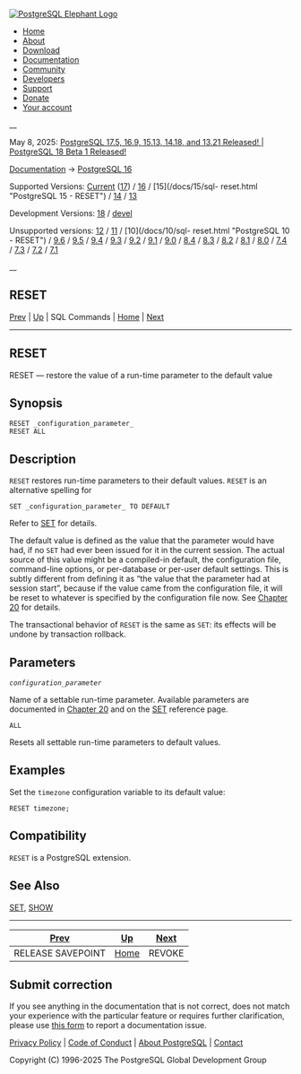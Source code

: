 [ ![PostgreSQL Elephant Logo](/media/img/about/press/elephant.png) ](/)

  * [Home](/ "Home")
  * [About](/about/ "About")
  * [Download](/download/ "Download")
  * [Documentation](/docs/ "Documentation")
  * [Community](/community/ "Community")
  * [Developers](/developer/ "Developers")
  * [Support](/support/ "Support")
  * [Donate](/about/donate/ "Donate")
  * [Your account](/account/ "Your account")

__

May 8, 2025: [ PostgreSQL 17.5, 16.9, 15.13, 14.18, and 13.21 Released! ](/about/news/postgresql-175-169-1513-1418-and-1321-released-3072/) | [ PostgreSQL 18 Beta 1 Released! ](/about/news/postgresql-18-beta-1-released-3070/)

[Documentation](/docs/ "Documentation") -> [PostgreSQL
16](/docs/16/index.html)

Supported Versions: [Current](/docs/current/sql-reset.html "PostgreSQL 17 -
RESET") ([17](/docs/17/sql-reset.html "PostgreSQL 17 - RESET")) /
[16](/docs/16/sql-reset.html "PostgreSQL 16 - RESET") / [15](/docs/15/sql-
reset.html "PostgreSQL 15 - RESET") / [14](/docs/14/sql-reset.html "PostgreSQL
14 - RESET") / [13](/docs/13/sql-reset.html "PostgreSQL 13 - RESET")

Development Versions: [18](/docs/18/sql-reset.html "PostgreSQL 18 - RESET") /
[devel](/docs/devel/sql-reset.html "PostgreSQL devel - RESET")

Unsupported versions: [12](/docs/12/sql-reset.html "PostgreSQL 12 - RESET") /
[11](/docs/11/sql-reset.html "PostgreSQL 11 - RESET") / [10](/docs/10/sql-
reset.html "PostgreSQL 10 - RESET") / [9.6](/docs/9.6/sql-reset.html
"PostgreSQL 9.6 - RESET") / [9.5](/docs/9.5/sql-reset.html "PostgreSQL 9.5 -
RESET") / [9.4](/docs/9.4/sql-reset.html "PostgreSQL 9.4 - RESET") /
[9.3](/docs/9.3/sql-reset.html "PostgreSQL 9.3 - RESET") /
[9.2](/docs/9.2/sql-reset.html "PostgreSQL 9.2 - RESET") /
[9.1](/docs/9.1/sql-reset.html "PostgreSQL 9.1 - RESET") /
[9.0](/docs/9.0/sql-reset.html "PostgreSQL 9.0 - RESET") /
[8.4](/docs/8.4/sql-reset.html "PostgreSQL 8.4 - RESET") /
[8.3](/docs/8.3/sql-reset.html "PostgreSQL 8.3 - RESET") /
[8.2](/docs/8.2/sql-reset.html "PostgreSQL 8.2 - RESET") /
[8.1](/docs/8.1/sql-reset.html "PostgreSQL 8.1 - RESET") /
[8.0](/docs/8.0/sql-reset.html "PostgreSQL 8.0 - RESET") /
[7.4](/docs/7.4/sql-reset.html "PostgreSQL 7.4 - RESET") /
[7.3](/docs/7.3/sql-reset.html "PostgreSQL 7.3 - RESET") /
[7.2](/docs/7.2/sql-reset.html "PostgreSQL 7.2 - RESET") /
[7.1](/docs/7.1/sql-reset.html "PostgreSQL 7.1 - RESET")

__

RESET  
---  
[Prev](sql-release-savepoint.html "RELEASE SAVEPOINT")  | [Up](sql-commands.html "SQL Commands") | SQL Commands | [Home](index.html "PostgreSQL 16.9 Documentation") |  [Next](sql-revoke.html "REVOKE")  
  
* * *

## RESET

RESET — restore the value of a run-time parameter to the default value

## Synopsis

    
    
    RESET _configuration_parameter_
    RESET ALL
    

## Description

`RESET` restores run-time parameters to their default values. `RESET` is an
alternative spelling for

    
    
    SET _configuration_parameter_ TO DEFAULT
    

Refer to [SET](sql-set.html "SET") for details.

The default value is defined as the value that the parameter would have had,
if no `SET` had ever been issued for it in the current session. The actual
source of this value might be a compiled-in default, the configuration file,
command-line options, or per-database or per-user default settings. This is
subtly different from defining it as “the value that the parameter had at
session start”, because if the value came from the configuration file, it will
be reset to whatever is specified by the configuration file now. See [Chapter
20](runtime-config.html "Chapter 20. Server Configuration") for details.

The transactional behavior of `RESET` is the same as `SET`: its effects will
be undone by transaction rollback.

## Parameters

_`configuration_parameter`_

    

Name of a settable run-time parameter. Available parameters are documented in
[Chapter 20](runtime-config.html "Chapter 20. Server Configuration") and on
the [SET](sql-set.html "SET") reference page.

`ALL`

    

Resets all settable run-time parameters to default values.

## Examples

Set the `timezone` configuration variable to its default value:

    
    
    RESET timezone;
    

## Compatibility

`RESET` is a PostgreSQL extension.

## See Also

[SET](sql-set.html "SET"), [SHOW](sql-show.html "SHOW")

* * *

[Prev](sql-release-savepoint.html "RELEASE SAVEPOINT")  | [Up](sql-commands.html "SQL Commands") |  [Next](sql-revoke.html "REVOKE")  
---|---|---  
RELEASE SAVEPOINT  | [Home](index.html "PostgreSQL 16.9 Documentation") |  REVOKE  
  
## Submit correction

If you see anything in the documentation that is not correct, does not match
your experience with the particular feature or requires further clarification,
please use [this form](/account/comments/new/16/sql-reset.html/) to report a
documentation issue.

[Privacy Policy](/about/privacypolicy) | [Code of Conduct](/about/policies/coc/) | [About PostgreSQL](/about/) | [Contact](/about/contact/)  

Copyright (C) 1996-2025 The PostgreSQL Global Development Group


